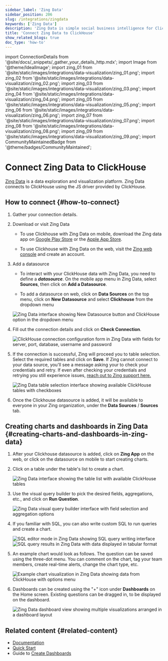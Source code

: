 ```yaml
---
sidebar_label: 'Zing Data'
sidebar_position: 206
slug: /integrations/zingdata
keywords: ['Zing Data']
description: 'Zing Data is simple social business intelligence for ClickHouse, made for iOS, Android and the web.'
title: 'Connect Zing Data to ClickHouse'
show_related_blogs: true
doc_type: 'how-to'
---
```


import ConnectionDetails from '@site/docs/_snippets/_gather_your_details_http.mdx';
import Image from '@theme/IdealImage';
import zing_01 from '@site/static/images/integrations/data-visualization/zing_01.png';
import zing_02 from '@site/static/images/integrations/data-visualization/zing_02.png';
import zing_03 from '@site/static/images/integrations/data-visualization/zing_03.png';
import zing_04 from '@site/static/images/integrations/data-visualization/zing_04.png';
import zing_05 from '@site/static/images/integrations/data-visualization/zing_05.png';
import zing_06 from '@site/static/images/integrations/data-visualization/zing_06.png';
import zing_07 from '@site/static/images/integrations/data-visualization/zing_07.png';
import zing_08 from '@site/static/images/integrations/data-visualization/zing_08.png';
import zing_09 from '@site/static/images/integrations/data-visualization/zing_09.png';
import CommunityMaintainedBadge from '@theme/badges/CommunityMaintained';

# Connect Zing Data to ClickHouse

<CommunityMaintainedBadge/>

<a href="https://www.zingdata.com/" target="_blank">Zing Data</a> is a data exploration and visualization platform. Zing Data connects to ClickHouse using the JS driver provided by ClickHouse.

## How to connect {#how-to-connect}
1. Gather your connection details.
<ConnectionDetails />

2. Download or visit Zing Data

    * To use Clickhouse with Zing Data on mobile, download the Zing data app on [Google Play Store](https://play.google.com/store/apps/details?id=com.getzingdata.android) or the [Apple App Store](https://apps.apple.com/us/app/zing-data-collaborative-bi/id1563294091).

    * To use Clickhouse with Zing Data on the web, visit the [Zing web console](https://console.getzingdata.com/) and create an account.

3. Add a datasource

    * To interact with your ClickHouse data with Zing Data, you need to define a **_datasource_**. On the mobile app menu in Zing Data, select **Sources**, then click on **Add a Datasource**.

    * To add a datasource on web, click on **Data Sources** on the top menu, click on **New Datasource** and select **Clickhouse** from the dropdown menu

    <Image size="md" img={zing_01} alt="Zing Data interface showing New Datasource button and ClickHouse option in the dropdown menu" border />
    <br/>

4. Fill out the connection details and click on **Check Connection**.

    <Image size="md" img={zing_02} alt="ClickHouse connection configuration form in Zing Data with fields for server, port, database, username and password" border />
    <br/>

5. If the connection is successful, Zing will proceed you to table selection. Select the required tables and click on **Save**. If Zing cannot connect to your data source, you'll see a message asking your to check your credentials and retry. If even after checking your credentials and retrying you still experience issues, <a id="contact_link" href="mailto:hello@getzingdata.com">reach out to Zing support here.</a>

    <Image size="md" img={zing_03} alt="Zing Data table selection interface showing available ClickHouse tables with checkboxes" border />
    <br/>

6. Once the Clickhouse datasource is added, it will be available to everyone in your Zing organization, under the **Data Sources** / **Sources** tab.

## Creating charts and dashboards in Zing Data {#creating-charts-and-dashboards-in-zing-data}

1. After your Clickhouse datasource is added, click on **Zing App** on the web, or click on the datasource on mobile to start creating charts.

2. Click on a table under the table's list to create a chart.

    <Image size="sm" img={zing_04} alt="Zing Data interface showing the table list with available ClickHouse tables" border />
    <br/>

3. Use the visual query builder to pick the desired fields, aggregations, etc., and click on **Run Question**.

    <Image size="md" img={zing_05} alt="Zing Data visual query builder interface with field selection and aggregation options" border />
    <br/>

4. If you familiar with SQL, you can also write custom SQL to run queries and create a chart.

    <Image size="md" img={zing_06} alt="SQL editor mode in Zing Data showing SQL query writing interface" border />
    <Image size="md" img={zing_07} alt="SQL query results in Zing Data with data displayed in tabular format" border />

5. An example chart would look as follows. The question can be saved using the three-dot menu. You can comment on the chart, tag your team members, create real-time alerts, change the chart type, etc.

    <Image size="md" img={zing_08} alt="Example chart visualization in Zing Data showing data from ClickHouse with options menu" border />
    <br/>

6. Dashboards can be created using the "+" icon under **Dashboards** on the Home screen. Existing questions can be dragged in, to be displayed on the dashboard.

    <Image size="md" img={zing_09} alt="Zing Data dashboard view showing multiple visualizations arranged in a dashboard layout" border />
    <br/>

## Related content {#related-content}

- [Documentation](https://docs.getzingdata.com/docs/)
- [Quick Start](https://getzingdata.com/quickstart/)
- Guide to [Create Dashboards](https://getzingdata.com/blog/new-feature-create-multi-question-dashboards/)
